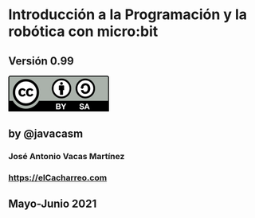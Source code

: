 # Introducción a la Programación y la robótica con micro:bit


## Versión 0.99


![Licencia CC by SA](../images/Licencia_CC_peque.png) 

## by @javacasm


### José Antonio Vacas Martínez

### https://elCacharreo.com

## Mayo-Junio 2021
